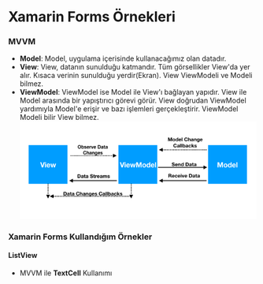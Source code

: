 # Xamarin Forms Örnekleri 
### MVVM <br/>
* **Model**: Model, uygulama içerisinde kullanacağımız olan datadır.
* **View**: View, datanın sunulduğu katmandır. Tüm görsellikler View'da yer alır. Kısaca verinin sunulduğu yerdir(Ekran). View ViewModeli ve Modeli bilmez.
* **ViewModel**: ViewModel ise Model ile View'ı bağlayan yapıdır.  View ile Model arasında bir yapıştırıcı görevi görür. View doğrudan ViewModel yardımıyla Model'e erişir ve bazı işlemleri gerçekleştirir. ViewModel Modeli bilir View bilmez.
![Resim kaldırılmıştır](https://github.com/ihsan-guc/XamarinFormsExamples/blob/master/XamarinFormsExamples.Android/Resources/drawable/MVMMpicture.png)

### Xamarin Forms Kullandığım Örnekler
#### ListView <br/>
* MVVM ile **TextCell** Kullanımı
